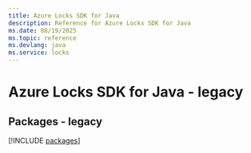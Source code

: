 ```yaml
---
title: Azure Locks SDK for Java
description: Reference for Azure Locks SDK for Java
ms.date: 08/19/2025
ms.topic: reference
ms.devlang: java
ms.service: locks
---
```

# Azure Locks SDK for Java - legacy
## Packages - legacy
[!INCLUDE [packages](locks-index.md)]